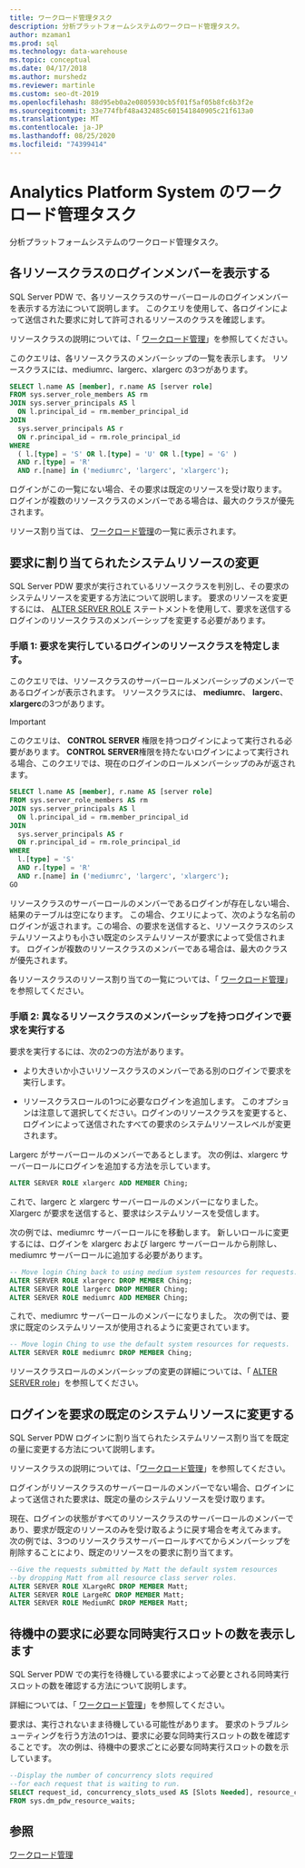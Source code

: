 ```yaml
---
title: ワークロード管理タスク
description: 分析プラットフォームシステムのワークロード管理タスク。
author: mzaman1
ms.prod: sql
ms.technology: data-warehouse
ms.topic: conceptual
ms.date: 04/17/2018
ms.author: murshedz
ms.reviewer: martinle
ms.custom: seo-dt-2019
ms.openlocfilehash: 88d95eb0a2e0805930cb5f01f5af05b8fc6b3f2e
ms.sourcegitcommit: 33e774fbf48a432485c601541840905c21f613a0
ms.translationtype: MT
ms.contentlocale: ja-JP
ms.lasthandoff: 08/25/2020
ms.locfileid: "74399414"
---
```

# <a name="workload-management-tasks-in-analytics-platform-system"></a>Analytics Platform System のワークロード管理タスク
分析プラットフォームシステムのワークロード管理タスク。

## <a name="view-login-members-of-each-resource-class"></a>各リソースクラスのログインメンバーを表示する
SQL Server PDW で、各リソースクラスのサーバーロールのログインメンバーを表示する方法について説明します。 このクエリを使用して、各ログインによって送信された要求に対して許可されるリソースのクラスを確認します。  
  
リソースクラスの説明については、「 [ワークロード管理](workload-management.md)」を参照してください。  
  
このクエリは、各リソースクラスのメンバーシップの一覧を表示します。 リソースクラスには、mediumrc、largerc、xlargerc の3つがあります。  
  
```sql  
SELECT l.name AS [member], r.name AS [server role]  
FROM sys.server_role_members AS rm  
JOIN sys.server_principals AS l  
  ON l.principal_id = rm.member_principal_id  
JOIN  
  sys.server_principals AS r  
  ON r.principal_id = rm.role_principal_id  
WHERE  
  ( l.[type] = 'S' OR l.[type] = 'U' OR l.[type] = 'G' )  
  AND r.[type] = 'R'  
  AND r.[name] in ('mediumrc', 'largerc', 'xlargerc');  
```  
  
ログインがこの一覧にない場合、その要求は既定のリソースを受け取ります。 ログインが複数のリソースクラスのメンバーである場合は、最大のクラスが優先されます。  
  
リソース割り当ては、 [ワークロード管理](workload-management.md)の一覧に表示されます。  
  
## <a name="change-the-system-resources-allocated-to-a-request"></a>要求に割り当てられたシステムリソースの変更
SQL Server PDW 要求が実行されているリソースクラスを判別し、その要求のシステムリソースを変更する方法について説明します。 要求のリソースを変更するには、 [ALTER SERVER ROLE](../t-sql/statements/alter-server-role-transact-sql.md) ステートメントを使用して、要求を送信するログインのリソースクラスのメンバーシップを変更する必要があります。  
  
### <a name="step-1-determine-the-resource-class-for-the-login-running-the-request"></a>手順 1: 要求を実行しているログインのリソースクラスを特定します。  
このクエリでは、リソースクラスのサーバーロールメンバーシップのメンバーであるログインが表示されます。 リソースクラスには、 **mediumrc**、 **largerc**、 **xlargerc**の3つがあります。  
  
> [!IMPORTANT]  
> このクエリは、 **CONTROL SERVER** 権限を持つログインによって実行される必要があります。 **CONTROL SERVER**権限を持たないログインによって実行される場合、このクエリでは、現在のログインのロールメンバーシップのみが返されます。  
  
```sql  
SELECT l.name AS [member], r.name AS [server role]  
FROM sys.server_role_members AS rm  
JOIN sys.server_principals AS l  
  ON l.principal_id = rm.member_principal_id  
JOIN  
  sys.server_principals AS r  
  ON r.principal_id = rm.role_principal_id  
WHERE  
  l.[type] = 'S'   
  AND r.[type] = 'R'  
  AND r.[name] in ('mediumrc', 'largerc', 'xlargerc');  
GO  
```  
  
リソースクラスのサーバーロールのメンバーであるログインが存在しない場合、結果のテーブルは空になります。 この場合、クエリによって、次のような名前のログインが返されます。この場合、の要求を送信すると、リソースクラスのシステムリソースよりも小さい既定のシステムリソースが要求によって受信されます。 ログインが複数のリソースクラスのメンバーである場合は、最大のクラスが優先されます。  
  
各リソースクラスのリソース割り当ての一覧については、「 [ワークロード管理](workload-management.md)」を参照してください。  
  
### <a name="step-2-run-the-request-under-a-login-with-different-resource-class-membership"></a>手順 2: 異なるリソースクラスのメンバーシップを持つログインで要求を実行する  
要求を実行するには、次の2つの方法があります。  
  
-   より大きいか小さいリソースクラスのメンバーである別のログインで要求を実行します。  
  
-   リソースクラスロールの1つに必要なログインを追加します。 このオプションは注意して選択してください。ログインのリソースクラスを変更すると、ログインによって送信されたすべての要求のシステムリソースレベルが変更されます。  
  
Largerc がサーバーロールのメンバーであるとします。 次の例は、xlargerc サーバーロールにログインを追加する方法を示しています。  
  
```sql  
ALTER SERVER ROLE xlargerc ADD MEMBER Ching;  
```  
  
これで、largerc と xlargerc サーバーロールのメンバーになりました。 Xlargerc が要求を送信すると、要求はシステムリソースを受信します。  
  
次の例では、mediumrc サーバーロールにを移動します。  新しいロールに変更するには、ログインを xlargerc および largerc サーバーロールから削除し、mediumrc サーバーロールに追加する必要があります。  
  
```sql  
-- Move login Ching back to using medium system resources for requests.  
ALTER SERVER ROLE xlargerc DROP MEMBER Ching;  
ALTER SERVER ROLE largerc DROP MEMBER Ching;  
ALTER SERVER ROLE mediumrc ADD MEMBER Ching;  
```  
  
これで、mediumrc サーバーロールのメンバーになりました。  次の例では、要求に既定のシステムリソースが使用されるように変更されています。  
  
```sql  
-- Move login Ching to use the default system resources for requests.  
ALTER SERVER ROLE mediumrc DROP MEMBER Ching;  
```  
  
リソースクラスロールのメンバーシップの変更の詳細については、「 [ALTER SERVER role](../t-sql/statements/alter-server-role-transact-sql.md)」を参照してください。  

## <a name="change-a-login-to-the-default-system-resources-for-its-requests"></a>ログインを要求の既定のシステムリソースに変更する
SQL Server PDW ログインに割り当てられたシステムリソース割り当てを既定の量に変更する方法について説明します。 
  
リソースクラスの説明については、「[ワークロード管理](workload-management.md)」を参照してください。  
  
ログインがリソースクラスのサーバーロールのメンバーでない場合、ログインによって送信された要求は、既定の量のシステムリソースを受け取ります。  
  
現在、ログインの状態がすべてのリソースクラスのサーバーロールのメンバーであり、要求が既定のリソースのみを受け取るように戻す場合を考えてみます。  次の例では、3つのリソースクラスサーバーロールすべてからメンバーシップを削除することにより、既定のリソースをの要求に割り当てます。  
  
```sql  
--Give the requests submitted by Matt the default system resources   
--by dropping Matt from all resource class server roles.  
ALTER SERVER ROLE XLargeRC DROP MEMBER Matt;  
ALTER SERVER ROLE LargeRC DROP MEMBER Matt;  
ALTER SERVER ROLE MediumRC DROP MEMBER Matt;  
```  
  
## <a name="display-the-number-of-concurrency-slots-needed-for-a-waiting-request"></a>待機中の要求に必要な同時実行スロットの数を表示します
SQL Server PDW での実行を待機している要求によって必要とされる同時実行スロットの数を確認する方法について説明します。  
  
詳細については、「 [ワークロード管理](workload-management.md)」を参照してください。  
  
要求は、実行されないまま待機している可能性があります。 要求のトラブルシューティングを行う方法の1つは、要求に必要な同時実行スロットの数を確認することです。  次の例は、待機中の要求ごとに必要な同時実行スロットの数を示しています。  
  
```sql  
--Display the number of concurrency slots required   
--for each request that is waiting to run.  
SELECT request_id, concurrency_slots_used AS [Slots Needed], resource_class AS [Resource Class]  
FROM sys.dm_pdw_resource_waits;  
```  
  
  
## <a name="see-also"></a>参照  
[ワークロード管理](workload-management.md)  
  
